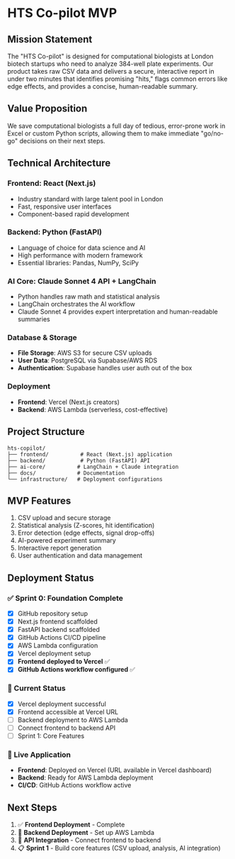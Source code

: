 # HTS Co-pilot MVP

## Mission Statement
The "HTS Co-pilot" is designed for computational biologists at London biotech startups who need to analyze 384-well plate experiments. Our product takes raw CSV data and delivers a secure, interactive report in under two minutes that identifies promising "hits," flags common errors like edge effects, and provides a concise, human-readable summary.

## Value Proposition
We save computational biologists a full day of tedious, error-prone work in Excel or custom Python scripts, allowing them to make immediate "go/no-go" decisions on their next steps.

## Technical Architecture

### Frontend: React (Next.js)
- Industry standard with large talent pool in London
- Fast, responsive user interfaces
- Component-based rapid development

### Backend: Python (FastAPI)
- Language of choice for data science and AI
- High performance with modern framework
- Essential libraries: Pandas, NumPy, SciPy

### AI Core: Claude Sonnet 4 API + LangChain
- Python handles raw math and statistical analysis
- LangChain orchestrates the AI workflow
- Claude Sonnet 4 provides expert interpretation and human-readable summaries

### Database & Storage
- **File Storage**: AWS S3 for secure CSV uploads
- **User Data**: PostgreSQL via Supabase/AWS RDS
- **Authentication**: Supabase handles user auth out of the box

### Deployment
- **Frontend**: Vercel (Next.js creators)
- **Backend**: AWS Lambda (serverless, cost-effective)

## Project Structure
```
hts-copilot/
├── frontend/          # React (Next.js) application
├── backend/           # Python (FastAPI) API
├── ai-core/          # LangChain + Claude integration
├── docs/             # Documentation
└── infrastructure/   # Deployment configurations
```

## MVP Features
1. CSV upload and secure storage
2. Statistical analysis (Z-scores, hit identification)
3. Error detection (edge effects, signal drop-offs)
4. AI-powered experiment summary
5. Interactive report generation
6. User authentication and data management

## Deployment Status

### ✅ Sprint 0: Foundation Complete
- [x] GitHub repository setup
- [x] Next.js frontend scaffolded
- [x] FastAPI backend scaffolded
- [x] GitHub Actions CI/CD pipeline
- [x] AWS Lambda configuration
- [x] Vercel deployment setup
- [x] **Frontend deployed to Vercel** ✅
- [x] **GitHub Actions workflow configured** ✅

### 🔄 Current Status
- [x] Vercel deployment successful
- [x] Frontend accessible at Vercel URL
- [ ] Backend deployment to AWS Lambda
- [ ] Connect frontend to backend API
- [ ] Sprint 1: Core Features

### 🚀 Live Application
- **Frontend**: Deployed on Vercel (URL available in Vercel dashboard)
- **Backend**: Ready for AWS Lambda deployment
- **CI/CD**: GitHub Actions workflow active

## Next Steps
1. ✅ **Frontend Deployment** - Complete
2. 🔄 **Backend Deployment** - Set up AWS Lambda
3. 🔄 **API Integration** - Connect frontend to backend
4. 📋 **Sprint 1** - Build core features (CSV upload, analysis, AI integration) 